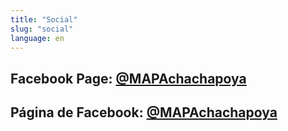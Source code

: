 ```yaml
---
title: "Social"
slug: "social"
language: en
---
```

## **Facebook Page: [@MAPAchachapoya](https://www.facebook.com/MAPAchachapoya/)**


## Página **de Facebook: [@MAPAchachapoya](https://www.facebook.com/MAPAchachapoya/)**
